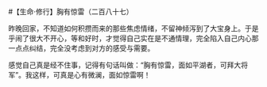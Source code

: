 #【生命⋅修行】胸有惊雷（二百八十七）

昨晚回家，不知道如何积攒而来的那些焦虑情绪，不留神倾泻到了大宝身上。于是乎闹了很大不开心，等和好时，才觉得自己实在是不通情理，完全陷入自己内心那一点点纠结，完全没考虑到对方的感受与需要。

感觉自己真是经不住事，记得有句话叫做：“胸有惊雷，面如平湖者，可拜大将军”。我这样，可真是心有微澜，面如惊雷啊！